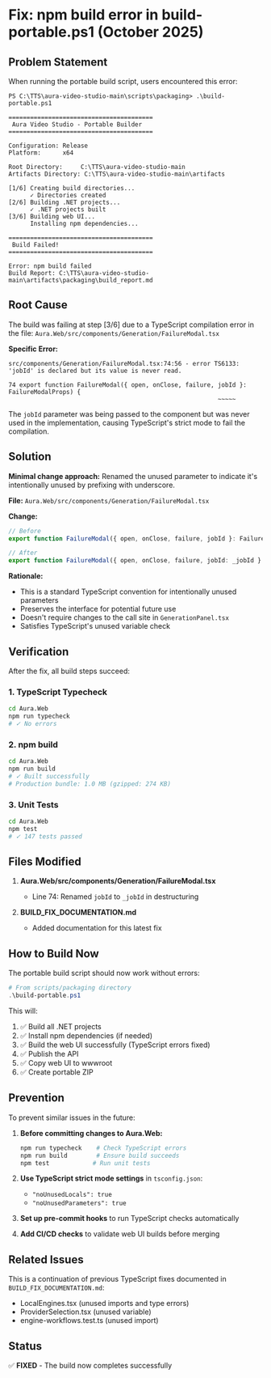 # Fix: npm build error in build-portable.ps1 (October 2025)

## Problem Statement

When running the portable build script, users encountered this error:

```
PS C:\TTS\aura-video-studio-main\scripts\packaging> .\build-portable.ps1

========================================
 Aura Video Studio - Portable Builder
========================================

Configuration: Release
Platform:      x64

Root Directory:     C:\TTS\aura-video-studio-main
Artifacts Directory: C:\TTS\aura-video-studio-main\artifacts

[1/6] Creating build directories...
      ✓ Directories created
[2/6] Building .NET projects...
      ✓ .NET projects built
[3/6] Building web UI...
      Installing npm dependencies...

========================================
 Build Failed!
========================================

Error: npm build failed
Build Report: C:\TTS\aura-video-studio-main\artifacts\packaging\build_report.md
```

## Root Cause

The build was failing at step [3/6] due to a TypeScript compilation error in the file:
`Aura.Web/src/components/Generation/FailureModal.tsx`

**Specific Error:**
```
src/components/Generation/FailureModal.tsx:74:56 - error TS6133: 'jobId' is declared but its value is never read.

74 export function FailureModal({ open, onClose, failure, jobId }: FailureModalProps) {
                                                          ~~~~~
```

The `jobId` parameter was being passed to the component but was never used in the implementation, causing TypeScript's strict mode to fail the compilation.

## Solution

**Minimal change approach:** Renamed the unused parameter to indicate it's intentionally unused by prefixing with underscore.

**File:** `Aura.Web/src/components/Generation/FailureModal.tsx`

**Change:**
```typescript
// Before
export function FailureModal({ open, onClose, failure, jobId }: FailureModalProps) {

// After
export function FailureModal({ open, onClose, failure, jobId: _jobId }: FailureModalProps) {
```

**Rationale:**
- This is a standard TypeScript convention for intentionally unused parameters
- Preserves the interface for potential future use
- Doesn't require changes to the call site in `GenerationPanel.tsx`
- Satisfies TypeScript's unused variable check

## Verification

After the fix, all build steps succeed:

### 1. TypeScript Typecheck
```bash
cd Aura.Web
npm run typecheck
# ✓ No errors
```

### 2. npm build
```bash
cd Aura.Web
npm run build
# ✓ Built successfully
# Production bundle: 1.0 MB (gzipped: 274 KB)
```

### 3. Unit Tests
```bash
cd Aura.Web
npm test
# ✓ 147 tests passed
```

## Files Modified

1. **Aura.Web/src/components/Generation/FailureModal.tsx**
   - Line 74: Renamed `jobId` to `_jobId` in destructuring

2. **BUILD_FIX_DOCUMENTATION.md**
   - Added documentation for this latest fix

## How to Build Now

The portable build script should now work without errors:

```powershell
# From scripts/packaging directory
.\build-portable.ps1
```

This will:
1. ✅ Build all .NET projects
2. ✅ Install npm dependencies (if needed)
3. ✅ Build the web UI successfully (TypeScript errors fixed)
4. ✅ Publish the API
5. ✅ Copy web UI to wwwroot
6. ✅ Create portable ZIP

## Prevention

To prevent similar issues in the future:

1. **Before committing changes to Aura.Web:**
   ```bash
   npm run typecheck    # Check TypeScript errors
   npm run build        # Ensure build succeeds
   npm test            # Run unit tests
   ```

2. **Use TypeScript strict mode settings** in `tsconfig.json`:
   - `"noUnusedLocals": true`
   - `"noUnusedParameters": true`

3. **Set up pre-commit hooks** to run TypeScript checks automatically

4. **Add CI/CD checks** to validate web UI builds before merging

## Related Issues

This is a continuation of previous TypeScript fixes documented in `BUILD_FIX_DOCUMENTATION.md`:
- LocalEngines.tsx (unused imports and type errors)
- ProviderSelection.tsx (unused variable)
- engine-workflows.test.ts (unused import)

## Status

✅ **FIXED** - The build now completes successfully
